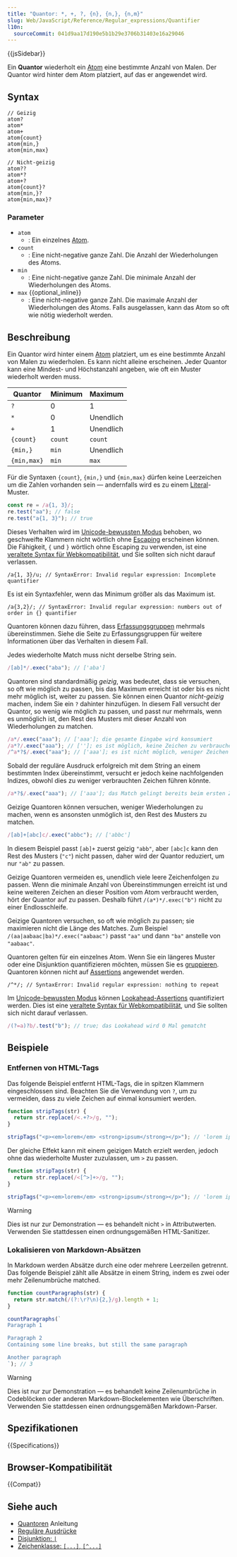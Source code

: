 ```yaml
---
title: "Quantor: *, +, ?, {n}, {n,}, {n,m}"
slug: Web/JavaScript/Reference/Regular_expressions/Quantifier
l10n:
  sourceCommit: 041d9aa17d190e5b1b29e3706b31403e16a29046
---
```


{{jsSidebar}}

Ein **Quantor** wiederholt ein [Atom](/de/docs/Web/JavaScript/Reference/Regular_expressions#atoms) eine bestimmte Anzahl von Malen. Der Quantor wird hinter dem Atom platziert, auf das er angewendet wird.

## Syntax

```regex
// Geizig
atom?
atom*
atom+
atom{count}
atom{min,}
atom{min,max}

// Nicht-geizig
atom??
atom*?
atom+?
atom{count}?
atom{min,}?
atom{min,max}?
```

### Parameter

- `atom`
  - : Ein einzelnes [Atom](/de/docs/Web/JavaScript/Reference/Regular_expressions#atoms).
- `count`
  - : Eine nicht-negative ganze Zahl. Die Anzahl der Wiederholungen des Atoms.
- `min`
  - : Eine nicht-negative ganze Zahl. Die minimale Anzahl der Wiederholungen des Atoms.
- `max` {{optional_inline}}
  - : Eine nicht-negative ganze Zahl. Die maximale Anzahl der Wiederholungen des Atoms. Falls ausgelassen, kann das Atom so oft wie nötig wiederholt werden.

## Beschreibung

Ein Quantor wird hinter einem [Atom](/de/docs/Web/JavaScript/Reference/Regular_expressions#atoms) platziert, um es eine bestimmte Anzahl von Malen zu wiederholen. Es kann nicht alleine erscheinen. Jeder Quantor kann eine Mindest- und Höchstanzahl angeben, wie oft ein Muster wiederholt werden muss.

| Quantor    | Minimum | Maximum  |
| ---------- | ------- | -------- |
| `?`        | 0       | 1        |
| `*`        | 0       | Unendlich|
| `+`        | 1       | Unendlich|
| `{count}`  | `count` | `count`  |
| `{min,}`   | `min`   | Unendlich|
| `{min,max}`| `min`   | `max`    |

Für die Syntaxen `{count}`, `{min,}` und `{min,max}` dürfen keine Leerzeichen um die Zahlen vorhanden sein — andernfalls wird es zu einem [Literal](/de/docs/Web/JavaScript/Reference/Regular_expressions/Literal_character)-Muster.

```js example-bad
const re = /a{1, 3}/;
re.test("aa"); // false
re.test("a{1, 3}"); // true
```

Dieses Verhalten wird im [Unicode-bewussten Modus](/de/docs/Web/JavaScript/Reference/Global_Objects/RegExp/unicode#unicode-aware_mode) behoben, wo geschweifte Klammern nicht wörtlich ohne [Escaping](/de/docs/Web/JavaScript/Reference/Regular_expressions/Character_escape) erscheinen können. Die Fähigkeit, `{` und `}` wörtlich ohne Escaping zu verwenden, ist eine [veraltete Syntax für Webkompatibilität](/de/docs/Web/JavaScript/Reference/Deprecated_and_obsolete_features#regexp), und Sie sollten sich nicht darauf verlassen.

```js-nolint example-bad
/a{1, 3}/u; // SyntaxError: Invalid regular expression: Incomplete quantifier
```

Es ist ein Syntaxfehler, wenn das Minimum größer als das Maximum ist.

```js-nolint example-bad
/a{3,2}/; // SyntaxError: Invalid regular expression: numbers out of order in {} quantifier
```

Quantoren können dazu führen, dass [Erfassungsgruppen](/de/docs/Web/JavaScript/Reference/Regular_expressions/Capturing_group) mehrmals übereinstimmen. Siehe die Seite zu Erfassungsgruppen für weitere Informationen über das Verhalten in diesem Fall.

Jedes wiederholte Match muss nicht derselbe String sein.

```js
/[ab]*/.exec("aba"); // ['aba']
```

Quantoren sind standardmäßig _geizig_, was bedeutet, dass sie versuchen, so oft wie möglich zu passen, bis das Maximum erreicht ist oder bis es nicht mehr möglich ist, weiter zu passen. Sie können einen Quantor _nicht-geizig_ machen, indem Sie ein `?` dahinter hinzufügen. In diesem Fall versucht der Quantor, so wenig wie möglich zu passen, und passt nur mehrmals, wenn es unmöglich ist, den Rest des Musters mit dieser Anzahl von Wiederholungen zu matchen.

```js
/a*/.exec("aaa"); // ['aaa']; die gesamte Eingabe wird konsumiert
/a*?/.exec("aaa"); // ['']; es ist möglich, keine Zeichen zu verbrauchen und dennoch erfolgreich zu matchen
/^a*?$/.exec("aaa"); // ['aaa']; es ist nicht möglich, weniger Zeichen zu verbrauchen und trotzdem erfolgreich zu matchen
```

Sobald der reguläre Ausdruck erfolgreich mit dem String an einem bestimmten Index übereinstimmt, versucht er jedoch keine nachfolgenden Indizes, obwohl dies zu weniger verbrauchten Zeichen führen könnte.

```js
/a*?$/.exec("aaa"); // ['aaa']; das Match gelingt bereits beim ersten Zeichen, sodass der Regexp nicht versucht, beim zweiten Zeichen zu beginnen
```

Geizige Quantoren können versuchen, weniger Wiederholungen zu machen, wenn es ansonsten unmöglich ist, den Rest des Musters zu matchen.

```js
/[ab]+[abc]c/.exec("abbc"); // ['abbc']
```

In diesem Beispiel passt `[ab]+` zuerst geizig `"abb"`, aber `[abc]c` kann den Rest des Musters (`"c"`) nicht passen, daher wird der Quantor reduziert, um nur `"ab"` zu passen.

Geizige Quantoren vermeiden es, unendlich viele leere Zeichenfolgen zu passen. Wenn die minimale Anzahl von Übereinstimmungen erreicht ist und keine weiteren Zeichen an dieser Position vom Atom verbraucht werden, hört der Quantor auf zu passen. Deshalb führt `/(a*)*/.exec("b")` nicht zu einer Endlosschleife.

Geizige Quantoren versuchen, so oft wie möglich zu passen; sie maximieren nicht die Länge des Matches. Zum Beispiel `/(aa|aabaac|ba)*/.exec("aabaac")` passt `"aa"` und dann `"ba"` anstelle von `"aabaac"`.

Quantoren gelten für ein einzelnes Atom. Wenn Sie ein längeres Muster oder eine Disjunktion quantifizieren möchten, müssen Sie es [gruppieren](/de/docs/Web/JavaScript/Reference/Regular_expressions/Non-capturing_group). Quantoren können nicht auf [Assertions](/de/docs/Web/JavaScript/Reference/Regular_expressions#assertions) angewendet werden.

```js-nolint example-bad
/^*/; // SyntaxError: Invalid regular expression: nothing to repeat
```

Im [Unicode-bewussten Modus](/de/docs/Web/JavaScript/Reference/Global_Objects/RegExp/unicode#unicode-aware_mode) können [Lookahead-Assertions](/de/docs/Web/JavaScript/Reference/Regular_expressions/Lookahead_assertion) quantifiziert werden. Dies ist eine [veraltete Syntax für Webkompatibilität](/de/docs/Web/JavaScript/Reference/Deprecated_and_obsolete_features#regexp), und Sie sollten sich nicht darauf verlassen.

```js
/(?=a)?b/.test("b"); // true; das Lookahead wird 0 Mal gematcht
```

## Beispiele

### Entfernen von HTML-Tags

Das folgende Beispiel entfernt HTML-Tags, die in spitzen Klammern eingeschlossen sind. Beachten Sie die Verwendung von `?`, um zu vermeiden, dass zu viele Zeichen auf einmal konsumiert werden.

```js
function stripTags(str) {
  return str.replace(/<.+?>/g, "");
}

stripTags("<p><em>lorem</em> <strong>ipsum</strong></p>"); // 'lorem ipsum'
```

Der gleiche Effekt kann mit einem geizigen Match erzielt werden, jedoch ohne das wiederholte Muster zuzulassen, um `>` zu passen.

```js
function stripTags(str) {
  return str.replace(/<[^>]+>/g, "");
}

stripTags("<p><em>lorem</em> <strong>ipsum</strong></p>"); // 'lorem ipsum'
```

> [!WARNING]
> Dies ist nur zur Demonstration — es behandelt nicht `>` in Attributwerten. Verwenden Sie stattdessen einen ordnungsgemäßen HTML-Sanitizer.

### Lokalisieren von Markdown-Absätzen

In Markdown werden Absätze durch eine oder mehrere Leerzeilen getrennt. Das folgende Beispiel zählt alle Absätze in einem String, indem es zwei oder mehr Zeilenumbrüche matched.

```js
function countParagraphs(str) {
  return str.match(/(?:\r?\n){2,}/g).length + 1;
}

countParagraphs(`
Paragraph 1

Paragraph 2
Containing some line breaks, but still the same paragraph

Another paragraph
`); // 3
```

> [!WARNING]
> Dies ist nur zur Demonstration — es behandelt keine Zeilenumbrüche in Codeblöcken oder anderen Markdown-Blockelementen wie Überschriften. Verwenden Sie stattdessen einen ordnungsgemäßen Markdown-Parser.

## Spezifikationen

{{Specifications}}

## Browser-Kompatibilität

{{Compat}}

## Siehe auch

- [Quantoren](/de/docs/Web/JavaScript/Guide/Regular_expressions/Quantifiers) Anleitung
- [Reguläre Ausdrücke](/de/docs/Web/JavaScript/Reference/Regular_expressions)
- [Disjunktion: `|`](/de/docs/Web/JavaScript/Reference/Regular_expressions/Disjunction)
- [Zeichenklasse: `[...]`, `[^...]`](/de/docs/Web/JavaScript/Reference/Regular_expressions/Character_class)
